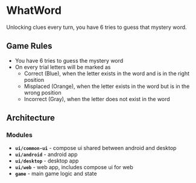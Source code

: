 # WhatWord
Unlocking clues every turn, you have 6 tries to guess that mystery word.

## Game Rules
- You have 6 tries to guess the mystery word
- On every trial letters will be marked as
  - Correct (Blue), when the letter exists in the word and is in the right position
  - Misplaced (Orange), when the letter exists in the word but is in the wrong position
  - Incorrect (Gray), when the letter does not exist in the word

## Architecture
### Modules
- **`ui/common-ui`** - compose ui shared between android and desktop
- **`ui/android`** - android app
- **`ui/desktop`** - desktop app
- **`ui/web`** - web app, includes compose ui for web
- **`game`** - main game logic and state
